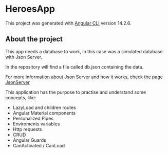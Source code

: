 # HeroesApp

This project was generated with [Angular CLI](https://github.com/angular/angular-cli) version 14.2.6.

## About the project
This app needs a database to work, in this case was a simulated database with Json Server. 

In the repository will find a file called db.json containing the data. 

For more information about Json Server and how it works, check the page [JsonServer](https://github.com/typicode/json-server)

This application has the purpose to practise and understand some concepts, like:

<ul>
    <li>LazyLoad and children routes</li>
    <li>Angular Material components</li>
    <li>Personalized Pipes</li>
    <li>Enviroments variables</li>
    <li>Http requests</li>
    <li>CRUD</li>
    <li>Angular Guards</li>
    <li>CanActivated / CanLoad</li>
</ul>

